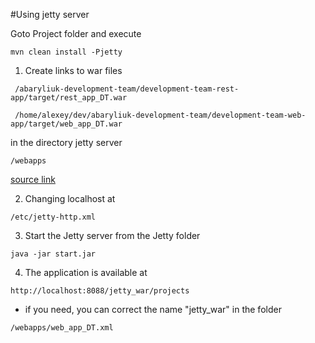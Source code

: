 #Using jetty server

Goto Project folder and execute  
    
    mvn clean install -Pjetty
    
1. Create links to war files 
```
 /abaryliuk-development-team/development-team-rest-app/target/rest_app_DT.war
```
```
 /home/alexey/dev/abaryliuk-development-team/development-team-web-app/target/web_app_DT.war
```
in the directory jetty server
 ```
/webapps
 ```

[source link]( https://www.baeldung.com/deploy-to-jetty "click")

2. Changing localhost at 
 ```
/etc/jetty-http.xml
 ```

3. Start the Jetty server from the Jetty folder

 ```
 java -jar start.jar 
 ```
4. The application is available at

 ```
http://localhost:8088/jetty_war/projects
 ```

- if you need, you can correct the name "jetty_war" in the folder 
 ```
/webapps/web_app_DT.xml
 ```




